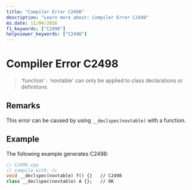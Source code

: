```yaml
---
title: "Compiler Error C2498"
description: "Learn more about: Compiler Error C2498"
ms.date: 11/04/2016
f1_keywords: ["C2498"]
helpviewer_keywords: ["C2498"]
---
```

# Compiler Error C2498

> 'function' : 'novtable' can only be applied to class declarations or definitions

## Remarks

This error can be caused by using `__declspec(novtable)` with a function.

## Example

The following example generates C2498:

```cpp
// C2498.cpp
// compile with: /c
void __declspec(novtable) f() {}   // C2498
class __declspec(novtable) A {};   // OK
```
